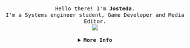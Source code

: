 <p align="center">
  <br>
  <samp>
    Hello there! I'm <b>Josteda</b>.
    <br>I'm a Systems engineer student, Game Developer and Media Editor.<br>

</samp>

  <img src="https://66.media.tumblr.com/4f6e8d2395f3b913a67613ba6101d568/tumblr_mpvv1jre3q1rfjowdo1_500.gif" width="200"/>

</p>


<details align="center">

<summary> <b> <samp> More Info </samp></b></summary>
<samp>
 <b><h2 style="color: #fc6203">S O C I A L  N E T W O R K S &nbsp; L I T !</h2> </b>

<img src="https://pa1.narvii.com/6547/6ff6730ac7ae0ceaac2c00664f0016d794af4859_hq.gif" width="200"/>

<p align="center">
  <a rel="nofollow noopener noreferrer" target="_blank" href="https://www.linkedin.com/in/johan-d-4103a5121/">
  <img src="https://raw.githubusercontent.com/TanZng/TanZng/master/assets/linkedin.png" width="30px" alt="LinkedIn"></a>
  &nbsp; 
  &nbsp;
  <a rel="nofollow noopener noreferrer" target="_blank" href="https://twitter.com/josteda99">
  <img src="https://raw.githubusercontent.com/TanZng/TanZng/master/assets/twitter.png" width="30px" alt="Twitter"></a>
  &nbsp; 
  &nbsp;
  <a rel="nofollow noopener noreferrer" target="_blank" href="https://www.youtube.com/channel/UCau8zPcEctvGTFzJ-qf8pwg">
  <img src="https://raw.githubusercontent.com/TanZng/TanZng/master/assets/youtube.png" width="30px" alt="YouTube"></a>
  &nbsp;
  &nbsp;
  <!-- <a rel="nofollow noopener noreferrer" target="_blank" href="https://tanx.dev/estus-flask">
  <img src="https://raw.githubusercontent.com/TanZng/TanZng/master/assets/estus_flask.png" width="23px" alt="Secret"></a> -->
</p> 


</samp>

